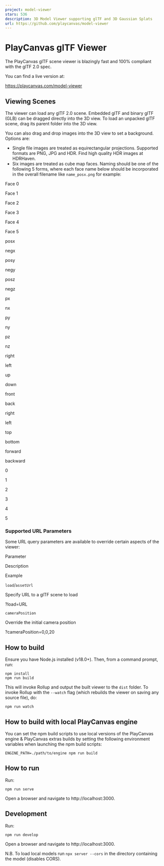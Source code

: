 ```yaml
---
project: model-viewer
stars: 536
description: 3D Model Viewer supporting glTF and 3D Gaussian Splats
url: https://github.com/playcanvas/model-viewer
---
```


PlayCanvas glTF Viewer
======================

The PlayCanvas glTF scene viewer is blazingly fast and 100% compliant with the glTF 2.0 spec.

You can find a live version at:

https://playcanvas.com/model-viewer

Viewing Scenes
--------------

The viewer can load any glTF 2.0 scene. Embedded glTF and binary glTF (GLB) can be dragged directly into the 3D view. To load an unpacked glTF scene, drag its parent folder into the 3D view.

You can also drag and drop images into the 3D view to set a background. Options are:

-   Single file images are treated as equirectangular projections. Supported formats are PNG, JPG and HDR. Find high quality HDR images at HDRHaven.
-   Six images are treated as cube map faces. Naming should be one of the following 5 forms, where each face name below should be incorporated in the overall filename like `name_posx.png` for example:

Face 0

Face 1

Face 2

Face 3

Face 4

Face 5

posx

negx

posy

negy

posz

negz

px

nx

py

ny

pz

nz

right

left

up

down

front

back

right

left

top

bottom

forward

backward

0

1

2

3

4

5

### Supported URL Parameters

Some URL query parameters are available to override certain aspects of the viewer:

Parameter

Description

Example

`load`/`assetUrl`

Specify URL to a glTF scene to load

?load=URL

`cameraPosition`

Override the initial camera position

?cameraPosition=0,0,20

How to build
------------

Ensure you have Node.js installed (v18.0+). Then, from a command prompt, run:

```
npm install
npm run build
```

This will invoke Rollup and output the built viewer to the `dist` folder. To invoke Rollup with the `--watch` flag (which rebuilds the viewer on saving any source file), do:

```
npm run watch
```

How to build with local PlayCanvas engine
-----------------------------------------

You can set the npm build scripts to use local versions of the PlayCanvas engine & PlayCanvas extras builds by setting the following environment variables when launching the npm build scripts:

```
ENGINE_PATH=./path/to/engine npm run build
```

How to run
----------

Run:

```
npm run serve
```

Open a browser and navigate to http://localhost:3000.

Development
-----------

Run:

```
npm run develop
```

Open a browser and navigate to http://localhost:3000.

N.B. To load local models run `npx server --cors` in the directory containing the model (disables CORS).
